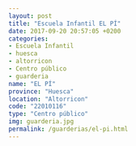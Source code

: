 ```yaml
---
layout: post
title: "Escuela Infantil EL PÍ"
date: 2017-09-20 20:57:05 +0200
categories:
- Escuela Infantil
- huesca
- altorricon
- Centro público
- guarderia
name: "EL PÍ"
province: "Huesca"
location: "Altorricon"
code: "22010116"
type: "Centro público"
img: guarderia.jpg
permalink: /guarderias/el-pi.html
---
```

